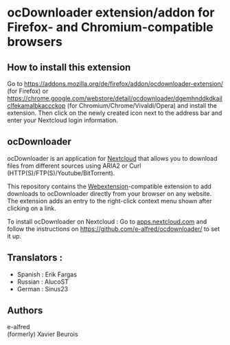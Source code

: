 # ocDownloader extension/addon for Firefox- and Chromium-compatible browsers

## How to install this extension
Go to https://addons.mozilla.org/de/firefox/addon/ocdownloader-extension/ (for Firefox) or https://chrome.google.com/webstore/detail/ocdownloader/dgemhnddkdkailclfekamalbkaccckop (for Chromium/Chrome/Vivaldi/Opera) and install the extension. Then click on the newly created icon next to the address bar and enter your Nextcloud login information.

## ocDownloader
ocDownloader is an application for [Nextcloud](https://www.nextcloud.com) that allows you to download files from different sources using ARIA2 or Curl (HTTP(S)/FTP(S)/Youtube/BitTorrent).

This repository contains the [Webextension](https://wiki.mozilla.org/WebExtensions)-compatible extension to add downloads to ocDownloader directly from your browser on any website. The extension adds an entry to the right-click context menu shown after clicking on a link.

To install ocDownloader on Nextcloud : Go to [apps.nextcloud.com](https://apps.nextcloud.com/apps/ocdownloader) and follow the instructions on https://github.com/e-alfred/ocdownloader/ to set it up.

## Translators :
- Spanish : Erik Fargas
- Russian : AlucoST
- German : Sinus23

## Authors
e-alfred  
(formerly) Xavier Beurois
